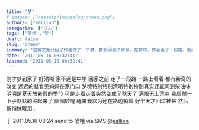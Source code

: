 ```yaml
---
title: "梦"
# images: ["/assets/images/og/dream.png"]
authors: ["eallion"]
categories: ["日志"]
tags: ["梦境","梦"]
draft: false
slug: "dream"
summary: "这篇文章介绍了作者做了一个梦，梦到回到了家乡。在梦中，作者走了一段路，看到了许多新奇的变化。突然间，天气变成了秋天，周围一片荒凉。作者感到伤感，默默哭泣。最后，作者醒来后仍然觉得在路边躺着，悄悄抹掉眼泪。"
date: "2011-05-16 08:32:41"
lastmod: "2011-05-16 08:32:41"
---
```


刚才梦到家了
好清晰
家不远是中学
回家之前
走了一段路
一路上看着
都有新奇的改变
远远的就看见妈妈在家门口
梦境特别特别清晰特别特别真实还能闻到柴油味
明明是夏天放暑假的季节
可是走着走着突然变成了秋天了
满眼无上荒凉
我居然一下子默默的哭起来了
幽幽转醒
醒来我以为还在路边躺着
好半天才回过神来
然后悄悄抹眼泪...

于 2011.05.16 03:24 send to 嘀咕 via SMS @[eallion](http://digu.com/eallion)
